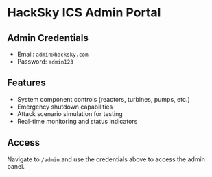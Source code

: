 # HackSky ICS Admin Portal

## Admin Credentials
- Email: `admin@hacksky.com`
- Password: `admin123`

## Features
- System component controls (reactors, turbines, pumps, etc.)
- Emergency shutdown capabilities
- Attack scenario simulation for testing
- Real-time monitoring and status indicators

## Access
Navigate to `/admin` and use the credentials above to access the admin panel.
